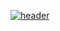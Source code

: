 [![header](https://capsule-render.vercel.app/api?type=waving&color=0:333333,100:0d0d0d&text=Hello,%20My%20name%20is%20Pingu%20Lee&fontColor=ffffff&animation=twinkling&fontSize=28&fontAlignY=40&fontAlign=70&height=250)](https://pingulee.com)
